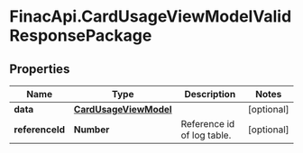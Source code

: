 # FinacApi.CardUsageViewModelValidResponsePackage

## Properties
Name | Type | Description | Notes
------------ | ------------- | ------------- | -------------
**data** | [**CardUsageViewModel**](CardUsageViewModel.md) |  | [optional] 
**referenceId** | **Number** | Reference id of log table. | [optional] 
